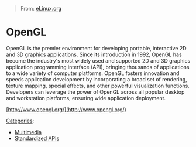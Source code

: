 > From: [eLinux.org](http://eLinux.org/OpenGL "http://eLinux.org/OpenGL")


# OpenGL



OpenGL is the premier environment for developing portable, interactive
2D and 3D graphics applications. Since its introduction in 1992, OpenGL
has become the industry's most widely used and supported 2D and 3D
graphics application programming interface (API), bringing thousands of
applications to a wide variety of computer platforms. OpenGL fosters
innovation and speeds application development by incorporating a broad
set of rendering, texture mapping, special effects, and other powerful
visualization functions. Developers can leverage the power of OpenGL
across all popular desktop and workstation platforms, ensuring wide
application deployment.

[http://www.opengl.org/](http://www.opengl.org/)


[Categories](http://eLinux.org/Special:Categories "Special:Categories"):

-   [Multimedia](http://eLinux.org/Category:Multimedia "Category:Multimedia")
-   [Standardized
    APIs](http://eLinux.org/Category:Standardized_APIs "Category:Standardized APIs")

